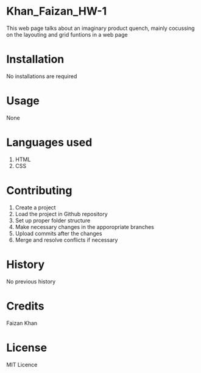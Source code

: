# Khan_Faizan_HW-1
This web page talks about an imaginary product quench, mainly cocussing on the layouting and grid funtions in a web page
# Installation
No installations are required

# Usage
None

# Languages used
1. HTML
2. CSS

# Contributing
1. Create a project
2. Load the project in Github repository
3. Set up proper folder structure
4. Make necessary changes in the apporopriate branches
5. Upload commits after the changes
6. Merge and resolve conflicts if necessary

# History
No previous history

# Credits
Faizan Khan

# License
MIT Licence
